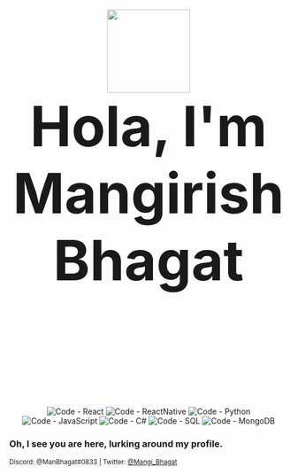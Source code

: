 <h2 style="font-size:100px;" align="center">
  <img src="pfp-c.png" height="150vh"></img>
  <br/>
  Hola, I'm Mangirish Bhagat
  <br/>
  <br/>
 </h2>


<p align="center">
  <img title="Code - React" alt="Code - React" src="https://img.shields.io/badge/Code-React-informational?style=flat&logo=React&logoColor=white&color=61DAFB"/>
  <img title="Code - React" alt="Code - ReactNative" src="https://img.shields.io/badge/Code-ReactNative-informational?style=flat&logo=React&logoColor=white&color=61DAFB"/> 
  <img title="Code - TypeScript" alt="Code - Python" src="https://img.shields.io/badge/Code-Python-informational?style=flat&logo=Python&logoColor=white&color=3178C6"/>
  <img title="Code - JavaScript" alt="Code - JavaScript" src="https://img.shields.io/badge/Code-JavaScript-informational?style=flat&logo=JavaScript&logoColor=white&color=F7DF1E"/>
  <img title="Code - C#" alt="Code - C#" src="https://img.shields.io/badge/Code-Flutter-informational?style=flat&logo=Flutter&logoColor=white&color=239120"/>
  <img title="DB - SQL" alt="Code - SQL" src="https://img.shields.io/badge/DB-SQL-informational?style=flat&logo=MYSQL&logoColor=white&color=2C2D72"/>
  <img title="DB - MongoDB" alt="Code - MongoDB" src="https://img.shields.io/badge/DB-MongoDB-informational?style=flat&logo=MongoDB&logoColor=white&color=2C2D72"/>
  
 
</p>

### Oh, I see you are here, lurking around my profile.
<!--First of all, welcome. I am Goldy, not that new around here. I began my programming "career" back in 2015 in a small platform called Roblox. Currently I am a full stack programmer who'se finishing his education and contributing to open source projects.

I'll be honored to collaborate with anyone on any project, my Discord is right down there if you'd like to contact me. -->

<!--### And now: some stats-->



<sub>Discord: @ManBhagat#0833 | Twitter: <a href="https://twitter.com/Mangi_Bhagat">@Mangi_Bhagat</a></sub>


<!--
**goldyydev/GoldyyDev** is a ✨ _special_ ✨ repository because its `README.md` (this file) appears on your GitHub profile.

Here are some ideas to get you started:

- 🔭 I’m currently working on ...
- 🌱 I’m currently learning ...
- 👯 I’m looking to collaborate on ...
- 🤔 I’m looking for help with ...
- 💬 Ask me about ...
- 📫 How to reach me: ...
- 😄 Pronouns: ...
- ⚡ Fun fact: ...
-->

